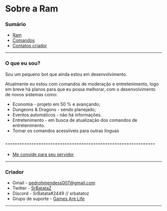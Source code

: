 # Sobre a Ram

### Sumário

- [Ram](#O-que-eu-sou)
- [Comandos](#comandos-pt-br)
- [Contatos criador](#Criador)

---

### O que eu sou?

Sou um pequeno bot que ainda estou em desenvolvimento.

Atualmente eu estou com comandos de moderação e entretenimento, logo em breve há planos para que eu possa
melhorar, com o desenvolvimento de novos sistemas como:

- Economia - projeto em 50 % e avançando;
- Dungeons & Dragons - sendo planejado;
- Eventos automáticos - não há informações.
- Entretenimento - em busca de atualização dos comandos de entretenimento.
- Tornar os comandos acessiíveis para outras linguas

### ---------------------------------------------------------------
- [Me convide para seu servidor](https://discord.com/api/oauth2/authorize?client_id=705547264537657465&permissions=8&scope=bot%20applications.commands)

---

### Criador

- Gmail - pedrohmendess007@gmail.com
- Twitter - [SrBatataZ](https://twitter.com/SrBatataZ)
- Discord - SrBatata#2449 // srbatatoz
- Grupo de suporte - [Games Are Life](https://discord.gg/rafa7XjTxS)

---